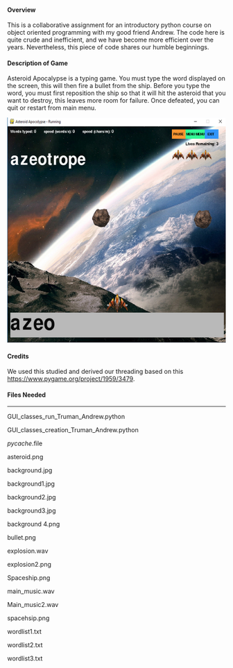#### Overview
This is a collaborative assignment for an introductory python course on object oriented programming with my good friend Andrew. The code here is quite crude and inefficient, and we have become more efficient over the years. Nevertheless, this piece of code shares our humble beginnings.

#### Description of Game 

Asteroid Apocalypse is a typing game. You must type the word displayed on the screen, this will then fire a bullet from the ship. Before you type the word, you must first reposition the ship so that it will hit the asteroid that you want to destroy, this leaves more room for failure. Once defeated, you can quit or restart from main menu. 

![Alt text](https://github.com/truman-dev/Asteroid-Apocolypse/blob/master/game_demo.png?raw=true)

#### Credits

We used this studied and derived our threading based on this https://www.pygame.org/project/1959/3479. 

#### Files Needed 
--------------------------------------------------------------------------------------------------------------------------------

GUI_classes_run_Truman_Andrew.python

GUI_classes_creation_Truman_Andrew.python

_pycache_.file 

asteroid.png

background.jpg 

background1.jpg 

background2.jpg 

background3.jpg 

background 4.png 

bullet.png

explosion.wav

explosion2.png 

Spaceship.png

main_music.wav

Main_music2.wav

spacehsip.png

wordlist1.txt

wordlist2.txt

wordlist3.txt
